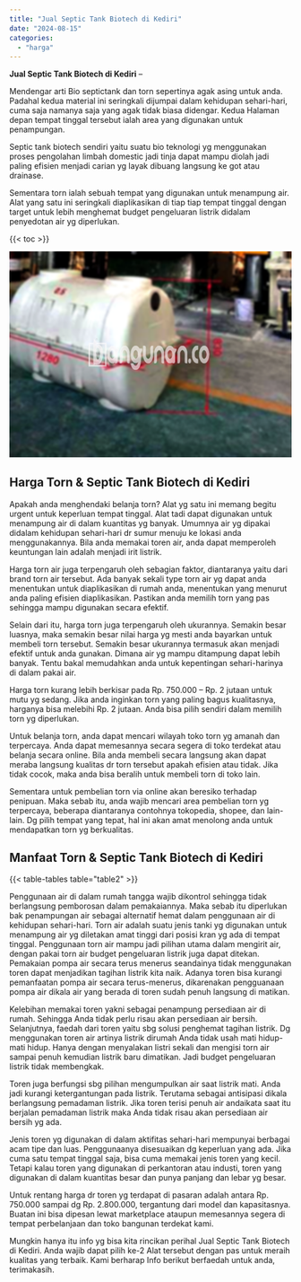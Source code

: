 ```yaml
---
title: "Jual Septic Tank Biotech di Kediri"
date: "2024-08-15"
categories: 
  - "harga"
---
```


**Jual Septic Tank Biotech di Kediri** –

Mendengar arti Bio septictank dan torn sepertinya agak asing untuk anda. Padahal kedua material ini seringkali dijumpai dalam kehidupan sehari-hari, cuma saja namanya saja yang agak tidak biasa didengar. Kedua Halaman depan tempat tinggal tersebut ialah area yang digunakan untuk penampungan.

Septic tank biotech sendiri yaitu suatu bio teknologi yg menggunakan proses pengolahan limbah domestic jadi tinja dapat mampu diolah jadi paling efisien menjadi carian yg layak dibuang langsung ke got atau drainase.

Sementara torn ialah sebuah tempat yang digunakan untuk menampung air. Alat yang satu ini seringkali diaplikasikan di tiap tiap tempat tinggal dengan target untuk lebih menghemat budget pengeluaran listrik didalam penyedotan air yg diperlukan.

{{< toc >}}

![Jual Septic Tank Biotech di Kediri](/images/jual-bio-septictank-04.png)

## Harga Torn & Septic Tank Biotech di Kediri

Apakah anda menghendaki belanja torn? Alat yg satu ini memang begitu urgent untuk keperluan tempat tinggal. Alat tadi dapat digunakan untuk menampung air di dalam kuantitas yg banyak. Umumnya air yg dipakai didalam kehidupan sehari-hari dr sumur menuju ke lokasi anda menggunakannya. Bila anda memakai toren air, anda dapat memperoleh keuntungan lain adalah menjadi irit listrik.

Harga torn air juga terpengaruh oleh sebagian faktor, diantaranya yaitu dari brand torn air tersebut. Ada banyak sekali type torn air yg dapat anda menentukan untuk diaplikasikan di rumah anda, menentukan yang menurut anda paling efisien diaplikasikan. Pastikan anda memilih torn yang pas sehingga mampu digunakan secara efektif.

Selain dari itu, harga torn juga terpengaruh oleh ukurannya. Semakin besar luasnya, maka semakin besar nilai harga yg mesti anda bayarkan untuk membeli torn tersebut. Semakin besar ukurannya termasuk akan menjadi efektif untuk anda gunakan. Dimana air yg mampu ditampung dapat lebih banyak. Tentu bakal memudahkan anda untuk kepentingan sehari-harinya di dalam pakai air.

Harga torn kurang lebih berkisar pada Rp. 750.000 – Rp. 2 jutaan untuk mutu yg sedang. Jika anda inginkan torn yang paling bagus kualitasnya, harganya bisa melebihi Rp. 2 jutaan. Anda bisa pilih sendiri dalam memilih torn yg diperlukan.

Untuk belanja torn, anda dapat mencari wilayah toko torn yg amanah dan terpercaya. Anda dapat memesannya secara segera di toko terdekat atau belanja secara online. Bila anda membeli secara langsung akan dapat meraba langsung kualitas dr torn tersebut apakah efisien atau tidak. Jika tidak cocok, maka anda bisa beralih untuk membeli torn di toko lain.

Sementara untuk pembelian torn via online akan beresiko terhadap penipuan. Maka sebab itu, anda wajib mencari area pembelian torn yg terpercaya, beberapa diantaranya contohnya tokopedia, shopee, dan lain-lain. Dg pilih tempat yang tepat, hal ini akan amat menolong anda untuk mendapatkan torn yg berkualitas.

## Manfaat Torn & Septic Tank Biotech di Kediri

{{< table-tables table="table2" >}}

Penggunaan air di dalam rumah tangga wajib dikontrol sehingga tidak berlangsung pemborosan dalam pemakaiannya. Maka sebab itu diperlukan bak penampungan air sebagai alternatif hemat dalam penggunaan air di kehidupan sehari-hari. Torn air adalah suatu jenis tanki yg digunakan untuk menampung air yg diletakan amat tinggi dari posisi kran yg ada di tempat tinggal. Penggunaan torn air mampu jadi pilihan utama dalam mengirit air, dengan pakai torn air budget pengeluaran listrik juga dapat ditekan. Pemakaian pompa air secara terus menerus seandainya tidak menggunakan toren dapat menjadikan tagihan listrik kita naik. Adanya toren bisa kurangi pemanfaatan pompa air secara terus-menerus, dikarenakan pengguanaan pompa air dikala air yang berada di toren sudah penuh langsung di matikan.

Kelebihan memakai toren yakni sebagai penampung persediaan air di rumah. Sehingga Anda tidak perlu risau akan persediaan air bersih. Selanjutnya, faedah dari toren yaitu sbg solusi penghemat tagihan listrik. Dg menggunakan toren air artinya listrik dirumah Anda tidak usah mati hidup-mati hidup. Hanya dengan menyalakan listri sekali dan mengisi torn air sampai penuh kemudian listrik baru dimatikan. Jadi budget pengeluaran listrik tidak membengkak.

Toren juga berfungsi sbg pilihan mengumpulkan air saat listrik mati. Anda jadi kurangi ketergantungan pada listrik. Terutama sebagai antisipasi dikala berlangsung pemadaman listrik. Jika toren terisi penuh air andaikata saat itu berjalan pemadaman listrik maka Anda tidak risau akan persediaan air bersih yg ada.

Jenis toren yg digunakan di dalam aktifitas sehari-hari mempunyai berbagai acam tipe dan luas. Penggunaanya disesuaikan dg keperluan yang ada. Jika cuma satu tempat tinggal saja, bisa cuma memakai jenis toren yang kecil. Tetapi kalau toren yang digunakan di perkantoran atau industi, toren yang digunakan di dalam kuantitas besar dan punya panjang dan lebar yg besar.

Untuk rentang harga dr toren yg terdapat di pasaran adalah antara Rp. 750.000 sampai dg Rp. 2.800.000, tergantung dari model dan kapasitasnya. Buatan ini bisa dipesan lewat marketplace ataupun memesannya segera di tempat perbelanjaan dan toko bangunan terdekat kami.

Mungkin hanya itu info yg bisa kita rincikan perihal Jual Septic Tank Biotech di Kediri. Anda wajib dapat pilih ke-2 Alat tersebut dengan pas untuk meraih kualitas yang terbaik. Kami berharap Info berikut berfaedah untuk anda, terimakasih.
